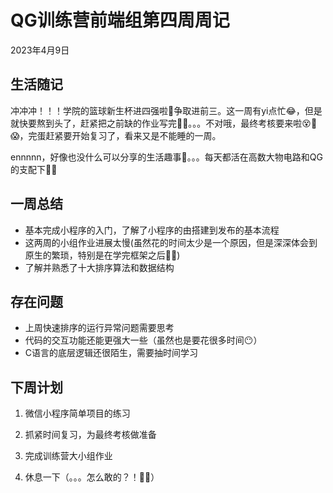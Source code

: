 # QG训练营前端组第四周周记

2023年4月9日

## 生活随记

冲冲冲！！！学院的篮球新生杯进四强啦🤩争取进前三。这一周有yi点忙😂，但是就快要熬到头了，赶紧把之前缺的作业写完🤭🥳。。。不对哦，最终考核要来啦😵👻😱，完蛋赶紧要开始复习了，看来又是不能睡的一周。

ennnnn，好像也没什么可以分享的生活趣事🤔。。。每天都活在高数大物电路和QG的支配下🤪😈

## 一周总结

* 基本完成小程序的入门，了解了小程序的由搭建到发布的基本流程
* 这两周的小组作业进展太慢(虽然花的时间太少是一个原因，但是深深体会到原生的繁琐，特别是在学完框架之后😵‍💫)
* 了解并熟悉了十大排序算法和数据结构

## 存在问题

* 上周快速排序的运行异常问题需要思考
* 代码的交互功能还能更强大一些（虽然也是要花很多时间😶）
* C语言的底层逻辑还很陌生，需要抽时间学习

## 下周计划

1. 微信小程序简单项目的练习

2. 抓紧时间复习，为最终考核做准备

3. 完成训练营大小组作业
4. 休息一下（。。。怎么敢的？！😶‍🌫️）
